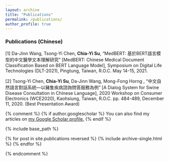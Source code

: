 ```yaml
---
layout: archive
title: "Publications"
permalink: /publications/
author_profile: true
---
```


### Publications (Chinese)

[1]	Da-Jinn Wang, Tsong-Yi Chen, **Chia-Yi Su**, “MedBERT: 基於BERT語言模型的中文醫學文本理解研究” [MedBERT: Chinese Medical Document Classification Based on BERT Language Model], Symposium on Digital Life Technologies (DLT-2021), Pingtung, Taiwan, R.O.C. May 14-15, 2021.

[2]	Tsong-Yi Chen, **Chia-Yi Su**, Da-Jinn Wang, Mong-Fong Horng , “中文自然語言對話系統—以豬隻疾病諮詢問答服務為例” [A Dialog System for Swine Disease Consultation in Chinese Language], 2020 Workshop on Consumer Electronics (WCE2020), Kaohsiung, Taiwan, R.O.C. pp. 484-489, December 11, 2020. (Best Presentation Award)


{% comment %} 
{% if author.googlescholar %}
  You can also find my articles on <u><a href="{{author.googlescholar}}">my Google Scholar profile</a>.</u>
{% endif %}

{% include base_path %}

{% for post in site.publications reversed %}
  {% include archive-single.html %}
{% endfor %}

{% endcomment %}
